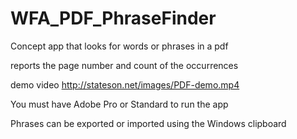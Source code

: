 # WFA_PDF_PhraseFinder
Concept app that looks for words or phrases in a pdf

reports the page number and count of the occurrences

demo video http://stateson.net/images/PDF-demo.mp4

You must have Adobe Pro or Standard to run the app

Phrases can be exported or imported using the Windows clipboard
